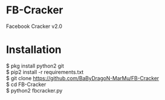 # FB-Cracker
Facebook Cracker v2.0

# Installation
$ pkg install python2 git <br>
$ pip2 install -r requirements.txt <br>
$ git clone https://github.com/BaByDragoN-MarMu/FB-Cracker <br>
$ cd FB-Cracker <br>
$ python2 fbcracker.py <br>

